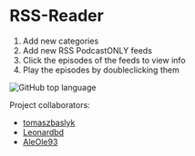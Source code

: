 # RSS-Reader
1. Add new categories
2. Add new RSS PodcastONLY feeds
3. Click the episodes of the feeds to view info
4. Play the episodes by doubleclicking them

![GitHub top language](https://img.shields.io/github/languages/top/tomaszbaslyk/rss-reader.svg)

Project collaborators: 
- [tomaszbaslyk](https://github.com/tomaszbaslyk)
- [Leonardbd](https://github.com/Leonardbd)
- [AleOle93](https://github.com/AleOle93)
